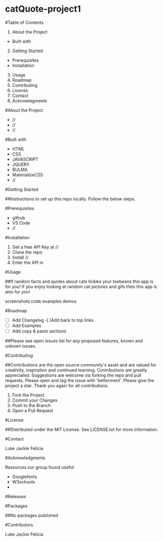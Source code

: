 # catQuote-project1

#Table of Contents
1. About the Project
* Built with
2. Getting Started
* Prerequisites
* Installation
3. Usage
4. Roadmap
5. Contributing
6. License
7. Contact
8. Acknowlegments

#About the Project

* //
* //
* //


#Built with

* HTML
* CSS
* JAVASCRIPT
* JQUERY
* BULMA
* MaterializeCSS
* //

#Getting Started

##Instructions to set up this repo locally. Follow the below steps.

#Prerequisites

* github
* VS Code
* //

#Installation

1. Get a free API Key at //
2. Clone the repo
3. Install //
4. Enter the API in 

#Usage

##If random facts and quotes about cats tickles your toebeans this app is for you! If you enjoy looking at random cat pictures and gifs then this app is also for you! 

screenshots
code examples
demos


#Roadmap

-[ ] Add Changelog
-[ ]Add back to top links
-[ ] Add Examples
-[ ] Add copy & paste sections

##Please see open issues list for any proposed features, known and unkown issues.

#Contributing

##Contributions are the open source community's asset and are valued for creativity, inspiration and continued learning. Contributions are greatly appreciated.
Suggestions are welcome via forking the repo and pull requests. Please open and tag the issue with 'betterment'. Please give the project a star. Thank you again for all contributions.
1. Fork the Project
2. Commit your Changes
4. Push to the Branch
5. Open a Pull Request

#License

##Distributed under the MIT License. See LICENSE.txt for more information.

#Contact

Luke 
Jackie 
Felicia 


#Acknowledgments

Resources our group found useful
* Googlefonts
* W3schools
*

#Releases



#Packages

##No packages published

#Contributors

Luke
Jackie
Felicia


